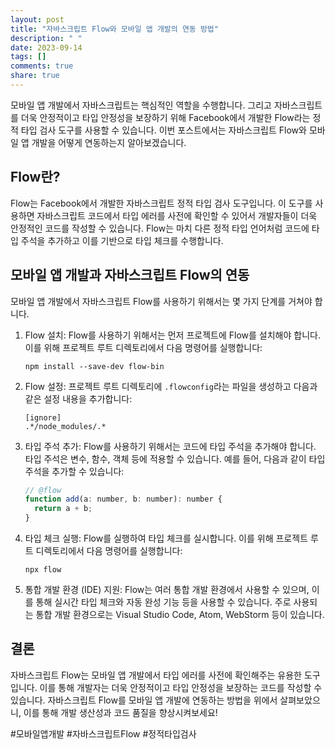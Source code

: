 ```yaml
---
layout: post
title: "자바스크립트 Flow와 모바일 앱 개발의 연동 방법"
description: " "
date: 2023-09-14
tags: []
comments: true
share: true
---
```


모바일 앱 개발에서 자바스크립트는 핵심적인 역할을 수행합니다. 그리고 자바스크립트를 더욱 안정적이고 타입 안정성을 보장하기 위해 Facebook에서 개발한 Flow라는 정적 타입 검사 도구를 사용할 수 있습니다. 이번 포스트에서는 자바스크립트 Flow와 모바일 앱 개발을 어떻게 연동하는지 알아보겠습니다.

## Flow란?

Flow는 Facebook에서 개발한 자바스크립트 정적 타입 검사 도구입니다. 이 도구를 사용하면 자바스크립트 코드에서 타입 에러를 사전에 확인할 수 있어서 개발자들이 더욱 안정적인 코드를 작성할 수 있습니다. Flow는 마치 다른 정적 타입 언어처럼 코드에 타입 주석을 추가하고 이를 기반으로 타입 체크를 수행합니다.

## 모바일 앱 개발과 자바스크립트 Flow의 연동

모바일 앱 개발에서 자바스크립트 Flow를 사용하기 위해서는 몇 가지 단계를 거쳐야 합니다.

1. Flow 설치: Flow를 사용하기 위해서는 먼저 프로젝트에 Flow를 설치해야 합니다. 이를 위해 프로젝트 루트 디렉토리에서 다음 명령어를 실행합니다:
   ```
   npm install --save-dev flow-bin
   ```

2. Flow 설정: 프로젝트 루트 디렉토리에 `.flowconfig`라는 파일을 생성하고 다음과 같은 설정 내용을 추가합니다:
   ```
   [ignore]
   .*/node_modules/.*
   ```

3. 타입 주석 추가: Flow를 사용하기 위해서는 코드에 타입 주석을 추가해야 합니다. 타입 주석은 변수, 함수, 객체 등에 적용할 수 있습니다. 예를 들어, 다음과 같이 타입 주석을 추가할 수 있습니다:
   ```javascript
   // @flow
   function add(a: number, b: number): number {
     return a + b;
   }
   ```

4. 타입 체크 실행: Flow를 실행하여 타입 체크를 실시합니다. 이를 위해 프로젝트 루트 디렉토리에서 다음 명령어를 실행합니다:
   ```
   npx flow
   ```

5. 통합 개발 환경 (IDE) 지원: Flow는 여러 통합 개발 환경에서 사용할 수 있으며, 이를 통해 실시간 타입 체크와 자동 완성 기능 등을 사용할 수 있습니다. 주로 사용되는 통합 개발 환경으로는 Visual Studio Code, Atom, WebStorm 등이 있습니다.

## 결론

자바스크립트 Flow는 모바일 앱 개발에서 타입 에러를 사전에 확인해주는 유용한 도구입니다. 이를 통해 개발자는 더욱 안정적이고 타입 안정성을 보장하는 코드를 작성할 수 있습니다. 자바스크립트 Flow를 모바일 앱 개발에 연동하는 방법을 위에서 살펴보았으니, 이를 통해 개발 생산성과 코드 품질을 향상시켜보세요!

#모바일앱개발 #자바스크립트Flow #정적타입검사